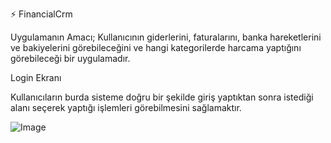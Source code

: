 ⚡ FinancialCrm

Uygulamanın Amacı;
Kullanıcının giderlerini, faturalarını, banka hareketlerini ve bakiyelerini görebileceğini ve hangi kategorilerde harcama yaptığını 
görebileceği bir uygulamadır.

Login Ekranı

Kullanıcıların burda sisteme doğru bir şekilde giriş yaptıktan sonra istediği alanı seçerek yaptığı işlemleri görebilmesini 
sağlamaktır.

![Image](https://github.com/user-attachments/assets/8f94209f-d4e4-4121-87f8-cd5dffc21bca)
